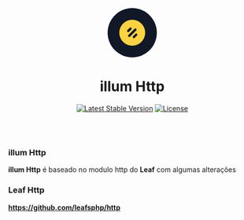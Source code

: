 <p align="center">
  <br><br>
  <img src="https://raw.githubusercontent.com/illumws/logo/main/logo.png" style="border-radius: 100%" height="100"/>
  <br>
</p>

<h1 align="center">illum Http</h1>

<p align="center">
	<a href="https://packagist.org/packages/illum/routing"
		><img
			src="https://poser.pugx.org/illum/routing/v/stable"
			alt="Latest Stable Version"
	/></a>
	<a href="https://packagist.org/packages/illum/routing"
		><img
			src="https://poser.pugx.org/illum/routing/license"
			alt="License"
	/></a>
</p>
<br />
<br />


### illum Http
**illum Http** é baseado no modulo http do **Leaf** com algumas alterações

### Leaf Http
**https://github.com/leafsphp/http**

